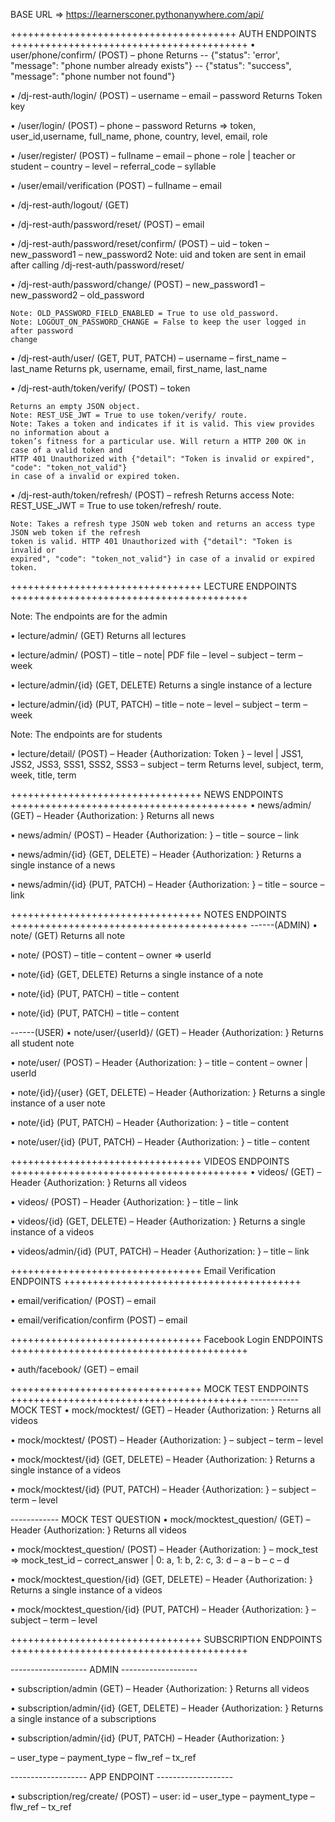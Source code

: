 BASE URL => https://learnersconer.pythonanywhere.com/api/

+++++++++++++++++++++++++++++++++++++++ AUTH ENDPOINTS +++++++++++++++++++++++++++++++++++++++++
• user/phone/confirm/ (POST)
– phone
Returns
-- {"status": 'error', "message": "phone number already exists"}
-- {"status": "success", "message": "phone number not found"}

• /dj-rest-auth/login/ (POST)
– username
– email
– password
Returns Token key

• /user/login/ (POST)
– phone
– password
Returns => token, user_id,username, full_name, phone, country, level, email, role

• /user/register/ (POST)
– fullname
– email
– phone
– role | teacher or student
– country
– level
– referral_code
– syllable

• /user/email/verification (POST)
– fullname
– email


• /dj-rest-auth/logout/ (GET)

• /dj-rest-auth/password/reset/ (POST)
– email

• /dj-rest-auth/password/reset/confirm/ (POST)
– uid
– token
– new_password1
– new_password2
Note: uid and token are sent in email after calling /dj-rest-auth/password/reset/

• /dj-rest-auth/password/change/ (POST)
– new_password1
– new_password2
– old_password

    Note: OLD_PASSWORD_FIELD_ENABLED = True to use old_password.
    Note: LOGOUT_ON_PASSWORD_CHANGE = False to keep the user logged in after password
    change

• /dj-rest-auth/user/ (GET, PUT, PATCH)
– username
– first_name
– last_name
Returns pk, username, email, first_name, last_name

• /dj-rest-auth/token/verify/ (POST)
– token

    Returns an empty JSON object.
    Note: REST_USE_JWT = True to use token/verify/ route.
    Note: Takes a token and indicates if it is valid. This view provides no information about a
    token’s fitness for a particular use. Will return a HTTP 200 OK in case of a valid token and
    HTTP 401 Unauthorized with {"detail": "Token is invalid or expired", "code": "token_not_valid"}
    in case of a invalid or expired token.

• /dj-rest-auth/token/refresh/ (POST)
– refresh
Returns access
Note: REST_USE_JWT = True to use token/refresh/ route.

    Note: Takes a refresh type JSON web token and returns an access type JSON web token if the refresh
    token is valid. HTTP 401 Unauthorized with {"detail": "Token is invalid or
    expired", "code": "token_not_valid"} in case of a invalid or expired token.

+++++++++++++++++++++++++++++++++ LECTURE ENDPOINTS +++++++++++++++++++++++++++++++++++++++++

Note: The endpoints are for the admin

• lecture/admin/ (GET)
Returns all lectures

• lecture/admin/ (POST)
– title
– note| PDF file
– level
– subject
– term
– week

• lecture/admin/{id} (GET, DELETE)
Returns a single instance of a lecture

• lecture/admin/{id} (PUT, PATCH)
– title
– note
– level
– subject
– term
– week

Note: The endpoints are for students

• lecture/detail/ (POST)
– Header {Authorization: Token <user token key>}
– level | JSS1, JSS2, JSS3, SSS1, SSS2, SSS3
– subject
– term
Returns level, subject, term, week, title, term

+++++++++++++++++++++++++++++++++ NEWS ENDPOINTS +++++++++++++++++++++++++++++++++++++++++
• news/admin/ (GET)
– Header {Authorization: <Token userToken>}
Returns all news

• news/admin/ (POST)
– Header {Authorization: <Token userToken>}
– title
– source
– link

• news/admin/{id} (GET, DELETE)
– Header {Authorization: <Token userToken>}
Returns a single instance of a news

• news/admin/{id} (PUT, PATCH)
– Header {Authorization: <Token userToken>}
– title
– source
– link

+++++++++++++++++++++++++++++++++ NOTES ENDPOINTS +++++++++++++++++++++++++++++++++++++++++
------(ADMIN)
• note/ (GET)
Returns all note

• note/ (POST)
– title
– content
– owner => userId

• note/{id} (GET, DELETE)
Returns a single instance of a note

• note/{id} (PUT, PATCH)
– title
– content

• note/{id} (PUT, PATCH)
– title
– content

------(USER)
• note/user/{userId}/ (GET)
– Header {Authorization: <Token userToken>}
Returns all student note

• note/user/ (POST)
– Header {Authorization: <Token userToken>}
– title
– content
– owner | userId

• note/{id}/{user} (GET, DELETE)
– Header {Authorization: <Token userToken>}
Returns a single instance of a user note

• note/{id} (PUT, PATCH)
– Header {Authorization: <Token userToken>}
– title
– content

• note/user/{id} (PUT, PATCH)
– Header {Authorization: <Token userToken>}
– title
– content

+++++++++++++++++++++++++++++++++ VIDEOS ENDPOINTS +++++++++++++++++++++++++++++++++++++++++
• videos/ (GET)
– Header {Authorization: <Token userToken>}
Returns all videos

• videos/ (POST)
– Header {Authorization: <Token userToken>}
– title
– link

• videos/{id} (GET, DELETE)
– Header {Authorization: <Token userToken>}
Returns a single instance of a videos

• videos/admin/{id} (PUT, PATCH)
– Header {Authorization: <Token userToken>}
– title
– link

+++++++++++++++++++++++++++++++++ Email Verification ENDPOINTS +++++++++++++++++++++++++++++++++++++++++

• email/verification/ (POST)
– email

• email/verification/confirm (POST)
– email

+++++++++++++++++++++++++++++++++ Facebook Login ENDPOINTS +++++++++++++++++++++++++++++++++++++++++

• auth/facebook/ (GET)
– email


+++++++++++++++++++++++++++++++++ MOCK TEST ENDPOINTS +++++++++++++++++++++++++++++++++++++++++
------------ MOCK TEST
• mock/mocktest/ (GET)
– Header {Authorization: <Token userToken>}
Returns all videos

• mock/mocktest/ (POST)
– Header {Authorization: <Token userToken>}
– subject
– term 
– level

• mock/mocktest/{id} (GET, DELETE)
– Header {Authorization: <Token userToken>}
Returns a single instance of a videos

• mock/mocktest/{id} (PUT, PATCH)
– Header {Authorization: <Token userToken>}
– subject
– term 
– level

------------ MOCK TEST QUESTION
• mock/mocktest_question/ (GET)
– Header {Authorization: <Token userToken>}
Returns all videos

• mock/mocktest_question/ (POST)
– Header {Authorization: <Token userToken>}
– mock_test => mock_test_id
– correct_answer | 0: a, 1: b, 2: c, 3: d
– a
– b
– c
– d

• mock/mocktest_question/{id} (GET, DELETE)
– Header {Authorization: <Token userToken>}
Returns a single instance of a videos

• mock/mocktest_question/{id} (PUT, PATCH)
– Header {Authorization: <Token userToken>}
– subject
– term 
– level


+++++++++++++++++++++++++++++++++ SUBSCRIPTION ENDPOINTS +++++++++++++++++++++++++++++++++++++++++

------------------- ADMIN -------------------

• subscription/admin (GET)
– Header {Authorization: <Token userToken>}
Returns all videos

<!-- • subscription/admin (POST)
– Header {Authorization: <Token userToken>}
– user: id
– user_type
– payment_type 
– flw_ref
– tx_ref -->

• subscription/admin/{id} (GET, DELETE)
– Header {Authorization: <Token userToken>}
Returns a single instance of a subscriptions

• subscription/admin/{id} (PUT, PATCH)
– Header {Authorization: <Token userToken>}
<!-- – user: id -->
– user_type
– payment_type 
– flw_ref
– tx_ref

------------------- APP ENDPOINT -------------------

• subscription/reg/create/ (POST)
– user: id
– user_type
– payment_type 
– flw_ref
– tx_ref